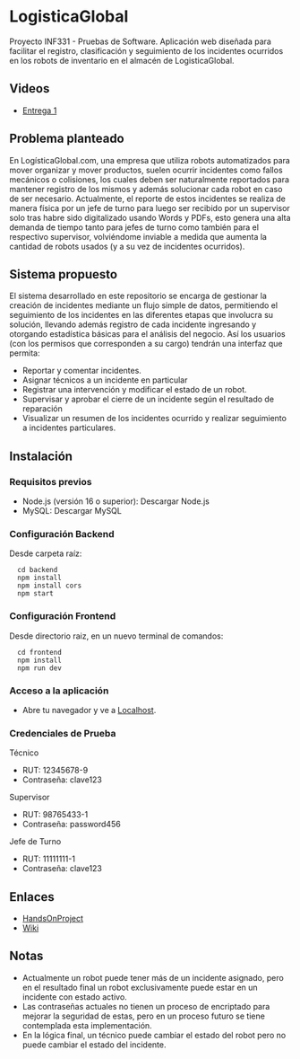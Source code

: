 
# LogisticaGlobal
Proyecto INF331 - Pruebas de Software. Aplicación web diseñada para facilitar el registro, clasificación y seguimiento de los incidentes ocurridos en los robots de inventario en el almacén de LogisticaGlobal. 

## Videos
- [Entrega 1](a)

## Problema planteado
En LogísticaGlobal.com, una empresa que utiliza robots automatizados para mover organizar y mover productos, suelen ocurrir incidentes como fallos mecánicos o colisiones, los cuales deben ser naturalmente reportados para mantener registro de los mismos y además solucionar cada robot en caso de ser necesario. Actualmente, el reporte de estos incidentes se realiza de manera física por un jefe de turno para luego ser recibido por un supervisor solo tras habre sido digitalizado usando Words y PDFs, esto genera una alta demanda de tiempo tanto para jefes de turno como también para el respectivo supervisor, volviéndome inviable a medida que aumenta la cantidad de robots usados (y a su vez de incidentes ocurridos).

## Sistema propuesto
El sistema desarrollado en este repositorio se encarga de gestionar la creación de incidentes mediante un flujo simple de datos, permitiendo el seguimiento de los incidentes en las diferentes etapas que involucra su solución, llevando además registro de cada incidente ingresando y otorgando estadística básicas para el análisis del negocio. Así los usuarios (con los permisos que corresponden a su cargo) tendrán una interfaz que permita:
  *  Reportar y comentar incidentes.
  *  Asignar técnicos a un incidente en particular
  *  Registrar una intervención y modificar el estado de un robot.
  *  Supervisar y aprobar el cierre de un incidente según el resultado de reparación
  *  Visualizar un resumen de los incidentes ocurrido y realizar seguimiento a incidentes particulares.

## Instalación
### Requisitos previos
  * Node.js (versión 16 o superior): Descargar Node.js
  * MySQL: Descargar MySQL
### Configuración Backend
Desde carpeta raíz:
``` Linea de comando
  cd backend
  npm install
  npm install cors
  npm start
```
### Configuración Frontend
Desde directorio raiz, en un nuevo terminal de comandos:
``` Linea de comando
  cd frontend
  npm install
  npm run dev
```
### Acceso a la aplicación
  * Abre tu navegador y ve a [Localhost](http://localhost:5173).
### Credenciales de Prueba
  Técnico
   - RUT: 12345678-9
   - Contraseña: clave123

  Supervisor
   - RUT: 98765433-1
   - Contraseña: password456
     
  Jefe de Turno
   - RUT: 11111111-1
   - Contraseña: clave123

## Enlaces 
   - [HandsOnProject](https://github.com/Pruebas-de-Software/HandsOnProject/blob/main/semestres/2025-1/logisticaglobal.md)
   - [Wiki](https://github.com/Equipo-3-Pruebas-de-Software/LogisticaGlobal/wiki)

## Notas
   - Actualmente un robot puede tener más de un incidente asignado, pero en el resultado final un robot exclusivamente puede estar en un incidente con estado activo.
   - Las contraseñas actuales no tienen un proceso de encriptado para mejorar la seguridad de estas, pero en un proceso futuro se tiene contemplada esta implementación.
   - En la lógica final, un técnico puede cambiar el estado del robot pero no puede cambiar el estado del incidente.




